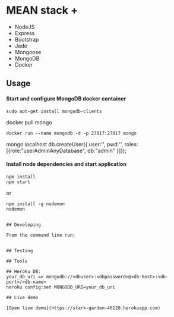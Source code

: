 

# MEAN stack +
- NodeJS
- Express
- Bootstrap
- Jade
- Mongoose
- MongoDB
- Docker

## Usage

#### Start and configure MongoDB docker container
```
sudo apt-get install mongodb-clients
```
docker pull mongo
```
docker run --name mongodb -d -p 27017:27017 mongo
```
mongo localhost
db.createUser({ user:'<username>', pwd:'<password>', roles:[{role:"userAdminAnyDatabase", db:"admin" }]});

#### Install node dependencies and start application
```
npm install
npm start
```
or
```
npm install -g nodemon
nodemon


## Developing

From the command line run:


## Testing
	
## Tools

## Heroku DB:
your_db_uri => mongodb://<dbuser>:<dbpassword>@<db-host>:<db-port>/<db-name>
heroku config:set MONGODB_URI=your_db_uri

## Live demo

[Open live demo](https://stark-garden-46120.herokuapp.com)


